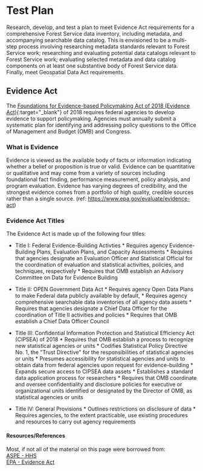 # Test Plan  

Research, develop, and test a plan to meet Evidence Act requirements for a comprehensive Forest Service data inventory, including metadata, and accompanying searchable data catalog. This is envisioned to be a multi-step process involving researching metadata standards relevant to Forest Service work; researching and evaluating potential data catalogs relevant to Forest Service work; evaluating selected metadata and data catalog components on at least one substantive body of Forest Service data.  Finally, meet Geospatial Data Act requirements.  

## Evidence Act  

The [Foundations for Evidence-based Policymaking Act of 2018 (Evidence Act)](https://www.whitehouse.gov/omb/information-for-agencies/evidence-and-evaluation/){:target="_blank"} of 2018 requires federal agencies to develop evidence to support policymaking. Agencies must annually submit a systematic plan for identifying and addressing policy questions to the Office of Management and Budget (OMB) and Congress.  

###  What is Evidence
Evidence is viewed as the available body of facts or information indicating whether a belief or proposition is true or valid. Evidence can be quantitative or qualitative and may come from a variety of sources including foundational fact finding, performance measurement, policy analysis, and program evaluation. Evidence has varying degrees of credibility, and the strongest evidence comes from a portfolio of high quality, credible sources rather than a single source. (ref: https://www.epa.gov/evaluate/evidence-act)  

### Evidence Act Titles  
The Evidence Act is made up of the following four titles:

   * Title I: Federal Evidence-Building Activties
    * Requires agency Evidence-Building Plans, Evaluation Plans, and Capacity Assessments
    * Requires that agencies designate an Evaluation Officer and Statistical Official for the coordination of evaluation and statistical activities, policies, and techniques, respectively
    * Requires that OMB establish an Advisory Committee on Data for Evidence Building

   * Title II: OPEN Government Data Act
    * Requires agency Open Data Plans to make Federal data publicly available by default,
    * Requires agency comprehensive searchable data inventories of all agency data assets
    * Requires that agencies designate a Chief Data Officer for the coordination of Title II activities and policies
    * Requires that OMB establish a Chief Data Officer Council

   * Title III: Confidential Information Protection and Statistical Efficiency Act (CIPSEA) of 2018
    * Requires that OMB establish a process to recognize new statistical agencies or units
    * Codifies Statistical Policy Directive No. 1, the "Trust Directive" for the responsibilities of statistical agencies or units
    * Presumes accessibility for statistical agencies and units to obtain data from federal agencies upon request for evidence-building
    * Expands secure access to CIPSEA data assets
    * Establishes a standard data application process for researchers
    * Requires that OMB coordinate and oversee confidentiality and disclosure policies for executive or organizational units identified or designated by the Director of OMB, as statistical agencies or units

   * Title IV: General Provisions
    * Outlines restrictions on disclosure of data
    * Requires agencies, to the extent practicable, use existing procedures and resources to carry out agency requirements

#### Resources/References  
Most, if not all of the material on this page were borrowed from:  
[ASPE - HHS](https://aspe.hhs.gov/topics/data/evidence-act-0)  
[EPA - Evidence Act](https://www.epa.gov/evaluate/evidence-act)  